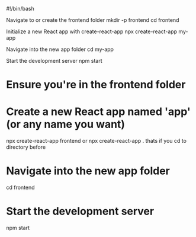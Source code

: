 
#!/bin/bash

Navigate to or create the frontend folder
mkdir -p frontend cd frontend

Initialize a new React app with create-react-app
npx create-react-app my-app

Navigate into the new app folder
cd my-app

Start the development server
npm start

# Ensure you're in the frontend folder


# Create a new React app named 'app' (or any name you want)
npx create-react-app frontend
or
npx create-react-app .
thats if you cd to directory before
# Navigate into the new app folder
cd frontend

# Start the development server
npm start